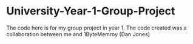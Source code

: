 # University-Year-1-Group-Project
The code here is for my group project in year 1. The code created was a collaboration between me and 1ByteMemroy (Dan Jones)
